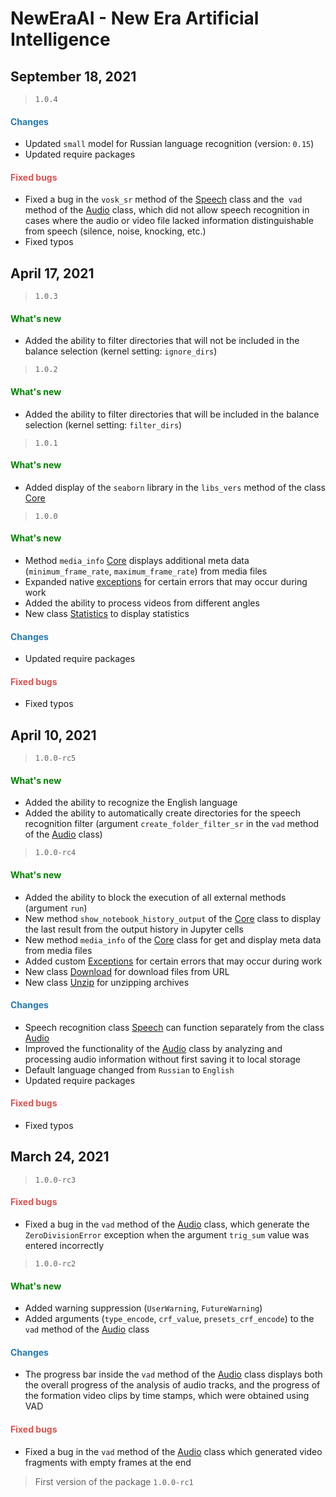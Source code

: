 # NewEraAI - New Era Artificial Intelligence

## September 18, 2021

> `1.0.4`

<h4><span style="color:#247CB4;">Changes</span></h4>

- Updated `small` model for Russian language recognition (version: `0.15`)
- Updated require packages

<h4><span style="color:#DB534F;">Fixed bugs</span></h4>

- Fixed a bug in the `vosk_sr` method of the [Speech](https://github.com/DmitryRyumin/NewEraAI/blob/main/neweraai/modules/lab/speech.py) class and the` vad` method of the [Audio](https://github.com/DmitryRyumin/NewEraAI/blob/main/neweraai/modules/lab/audio.py) class, which did not allow speech recognition in cases where the audio or video file lacked information distinguishable from speech (silence, noise, knocking, etc.)
- Fixed typos

## April 17, 2021

> `1.0.3`

<h4><span style="color:#008000;">What's new</span></h4>

- Added the ability to filter directories that will not be included in the balance selection (kernel setting: `ignore_dirs`)

> `1.0.2`

<h4><span style="color:#008000;">What's new</span></h4>

- Added the ability to filter directories that will be included in the balance selection (kernel setting: `filter_dirs`)

> `1.0.1`

<h4><span style="color:#008000;">What's new</span></h4>

- Added display of the `seaborn` library in the `libs_vers` method of the class [Core](https://github.com/DmitryRyumin/NewEraAI/blob/main/neweraai/modules/core/core.py)

> `1.0.0`

<h4><span style="color:#008000;">What's new</span></h4>

- Method `media_info` [Core](https://github.com/DmitryRyumin/NewEraAI/blob/main/neweraai/modules/core/core.py) displays additional meta data (`minimum_frame_rate`, `maximum_frame_rate`) from media files
- Expanded native [exceptions](https://github.com/DmitryRyumin/NewEraAI/blob/main/neweraai/modules/core/exceptions.py) for certain errors that may occur during work
- Added the ability to process videos from different angles
- New class [Statistics](https://github.com/DmitryRyumin/NewEraAI/blob/main/neweraai/modules/lab/statistics.py) to display statistics

<h4><span style="color:#247CB4;">Changes</span></h4>

- Updated require packages

<h4><span style="color:#DB534F;">Fixed bugs</span></h4>

- Fixed typos

## April 10, 2021

> `1.0.0-rc5`

<h4><span style="color:#008000;">What's new</span></h4>

- Added the ability to recognize the English language
- Added the ability to automatically create directories for the speech recognition filter (argument `create_folder_filter_sr` in the `vad` method of the [Audio](https://github.com/DmitryRyumin/NewEraAI/blob/main/neweraai/modules/lab/audio.py) class)

> `1.0.0-rc4`

<h4><span style="color:#008000;">What's new</span></h4>

- Added the ability to block the execution of all external methods (argument `run`)
- New method `show_notebook_history_output` of the [Core](https://github.com/DmitryRyumin/NewEraAI/blob/main/neweraai/modules/core/core.py) class to display the last result from the output history in Jupyter cells
- New method `media_info` of the [Core](https://github.com/DmitryRyumin/NewEraAI/blob/main/neweraai/modules/core/core.py) class for get and display meta data from media files
- Added custom [Exceptions](https://github.com/DmitryRyumin/NewEraAI/blob/main/neweraai/modules/core/exceptions.py) for certain errors that may occur during work
- New class [Download](https://github.com/DmitryRyumin/NewEraAI/blob/main/neweraai/modules/lab/download.py) for download files from URL
- New class [Unzip](https://github.com/DmitryRyumin/NewEraAI/blob/main/neweraai/modules/lab/unzip.py) for unzipping archives

<h4><span style="color:#247CB4;">Changes</span></h4>

- Speech recognition class [Speech](https://github.com/DmitryRyumin/NewEraAI/blob/main/neweraai/modules/lab/speech.py) can function separately from the class [Audio](https://github.com/DmitryRyumin/NewEraAI/blob/main/neweraai/modules/lab/audio.py)
- Improved the functionality of the [Audio](https://github.com/DmitryRyumin/NewEraAI/blob/main/neweraai/modules/lab/audio.py) class by analyzing and processing audio information without first saving it to local storage
- Default language changed from `Russian` to `English`
- Updated require packages

<h4><span style="color:#DB534F;">Fixed bugs</span></h4>

- Fixed typos

## March 24, 2021

> `1.0.0-rc3`

<h4><span style="color:#DB534F;">Fixed bugs</span></h4>

- Fixed a bug in the `vad` method of the [Audio](https://github.com/DmitryRyumin/NewEraAI/blob/main/neweraai/modules/lab/audio.py) class, which generate the `ZeroDivisionError` exception when the argument `trig_sum` value was entered incorrectly

> `1.0.0-rc2`

<h4><span style="color:#008000;">What's new</span></h4>

- Added warning suppression (`UserWarning`, `FutureWarning`)
- Added arguments (`type_encode`, `crf_value`, `presets_crf_encode`) to the `vad` method of the [Audio](https://github.com/DmitryRyumin/NewEraAI/blob/main/neweraai/modules/lab/audio.py) class

<h4><span style="color:#247CB4;">Changes</span></h4>

- The progress bar inside the `vad` method of the [Audio](https://github.com/DmitryRyumin/NewEraAI/blob/main/neweraai/modules/lab/audio.py) class displays both the overall progress of the analysis of audio tracks, and the progress of the formation video clips by time stamps, which were obtained using VAD

<h4><span style="color:#DB534F;">Fixed bugs</span></h4>

- Fixed a bug in the `vad` method of the [Audio](https://github.com/DmitryRyumin/NewEraAI/blob/main/neweraai/modules/lab/audio.py) class which generated video fragments with empty frames at the end

> First version of the package `1.0.0-rc1`